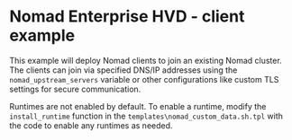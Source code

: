 # Nomad Enterprise HVD - client example

This example will deploy Nomad clients to join an existing Nomad cluster. The clients can join via specified DNS/IP addresses using the `nomad_upstream_servers` variable or other configurations like custom TLS settings for secure communication.

Runtimes are not enabled by default. To enable a runtime, modify the `install_runtime` function in the `templates\nomad_custom_data.sh.tpl` with the code to enable any runtimes as needed.
